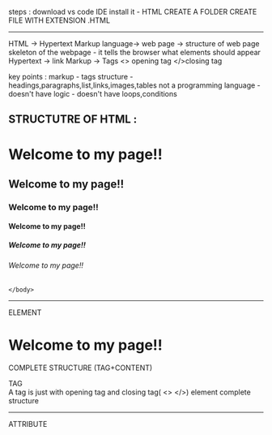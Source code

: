 steps : download vs code IDE
install it - HTML 
CREATE A FOLDER 
CREATE FILE WITH EXTENSION .HTML 

-------------------------------------------------------------
HTML -> Hypertext Markup language-> web page -> structure of web page 
skeleton of the webpage - it tells the browser what elements should appear
Hypertext -> link 
Markup -> Tags 
<> opening tag </>closing tag

key points :
markup - tags 
structure - headings,paragraphs,list,links,images,tables
not a programming language - doesn't have logic - doesn't have loops,conditions

STRUCTUTRE OF HTML :
-------------------------------------------------------
<!DOCTYPE html> <!--version of html html5-->
<html> <!--start of html document-->
    <head>
        <title>sowmya's document</title>
    </head>
    <body>
        <h1>Welcome to my page!!</h1>
        <h2>Welcome to my page!!</h2>
        <h3>Welcome to my page!!</h3>
        <h4>Welcome to my page!!</h4>
        <h5>Welcome to my page!!</h5>
        <h6>Welcome to my page!!</h6>
        
    </body>
</html>

---------------------------------------------------------------

ELEMENT 
<h1>Welcome to my page!!</h1>
COMPLETE STRUCTURE (TAG+CONTENT)

TAG  
A tag is just with opening tag and closing tag( <> </>)
element complete structure 

------------------------------------------------------

ATTRIBUTE 
    <!--attribute gives extra information about an element name = "value" Ex: width ="500"-->
